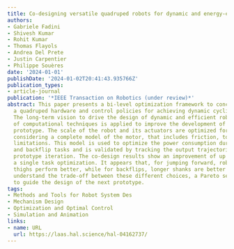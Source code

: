 ```yaml
---
title: Co-designing versatile quadruped robots for dynamic and energy-efficient motions
authors:
- Gabriele Fadini
- Shivesh Kumar
- Rohit Kumar
- Thomas Flayols
- Andrea Del Prete
- Justin Carpentier
- Philippe Souères
date: '2024-01-01'
publishDate: '2024-01-02T20:41:43.935766Z'
publication_types:
- article-journal
publication: '*IEEE Transaction on Robotics (under review)*'
abstract: This paper presents a bi-level optimization framework to concurrently optimize
  a quadruped hardware and control policies for achieving dynamic cyclic behaviors.
  The long-term vision to drive the design of dynamic and efficient robots by means
  of computational techniques is applied to improve the development of a new quadruped
  prototype. The scale of the robot and its actuators are optimized for energy efficiency
  considering a complete model of the motor, that includes friction, torque, and bandwidth
  limitations. This model is used to optimize the power consumption during bounding
  and backflip tasks and is validated by tracking the output trajectories on the first
  prototype iteration. The co-design results show an improvement of up to 87% for
  a single task optimization. It appears that, for jumping forward, robots with longer
  thighs perform better, while for backflips, longer shanks are better suited. To
  understand the trade-off between these different choices, a Pareto set is constructed
  to guide the design of the next prototype.
tags:
- Methods and Tools for Robot System Des
- Mechanism Design
- Optimization and Optimal Control
- Simulation and Animation
links:
- name: URL
  url: https://laas.hal.science/hal-04162737/
---
```

